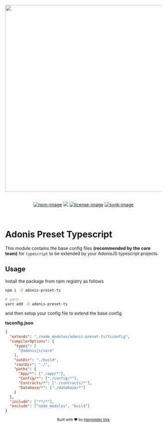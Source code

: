 <div align="center">
  <img src="https://res.cloudinary.com/adonisjs/image/upload/q_100/v1558612869/adonis-readme_zscycu.jpg" width="600px">
</div>

<br />

<div align="center">

[![npm-image]][npm-url] ![][typescript-image] [![license-image]][license-url] [![synk-image]][synk-url]

</div>

<br />

# Adonis Preset Typescript

This module contains the base config files **(recommended by the core team)** for `typescript` to be extended by your AdonisJS typescript projects.

## Usage
Install the package from npm registry as follows

```sh
npm i -D adonis-preset-ts

# yarn
yarn add -D adonis-preset-ts
```

and then setup your config file to extend the base config

**tsconfig.json**

```json
{
  "extends": "./node_modules/adonis-preset-ts/tsconfig",
  "compilerOptions": {
    "types": [
      "@adonisjs/core"
    ],
    "outDir": "./build",
    "rootDir": "./",
    "paths": {
      "App/*": ["./app/*"],
      "Config/*": ["./config/*"],
      "Contracts/*": ["./contracts/*"],
      "Database/*": ["./database/*"]
    }
  },
  "include": ["**/*"],
  "exclude": ["node_modules", "build"]
}
```

<div align="center">
  <sub>Built with ❤︎ by <a href="https://github.com/thetutlage">Harminder Virk</a>
</div>

[npm-image]: https://img.shields.io/npm/v/adonis-preset-ts/latest.svg?style=for-the-badge&logo=npm
[npm-url]: https://www.npmjs.com/package/adonis-preset-ts/v/alpha "npm"

[typescript-image]: https://img.shields.io/badge/Typescript-294E80.svg?style=for-the-badge&logo=typescript

[license-url]: LICENSE.md
[license-image]: https://img.shields.io/github/license/adonisjs-community/adonis-preset-ts?style=for-the-badge

[synk-image]: https://img.shields.io/snyk/vulnerabilities/github/adonisjs-community/adonis-preset-ts?label=Synk%20Vulnerabilities&style=for-the-badge
[synk-url]: https://snyk.io/test/github/adonisjs-community/adonis-preset-ts?targetFile=package.json "synk"
